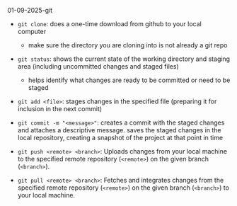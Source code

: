 01-09-2025-git

- `git clone`: does a one-time download from github to your local computer
    - make sure the directory you are cloning into is not already a git repo

- `git status`: shows the current state of the working directory and staging area (including uncommitted changes and staged files)
    - helps identify what changes are ready to be committed or need to be staged

- `git add <file>`: stages changes in the specified file (preparing it for inclusion in the next commit)

- `git commit -m "<message>"`: creates a commit with the staged changes and attaches a descriptive message. saves the staged changes in the local repository, creating a snapshot of the project at that point in time

- `git push <remote> <branch>`: Uploads changes from your local machine to the specified remote repository (`<remote>`) on the given branch (`<branch>`).

- `git pull <remote> <branch>`: Fetches and integrates changes from the specified remote repository (`<remote>`) on the given branch (`<branch>`) to your local machine.

